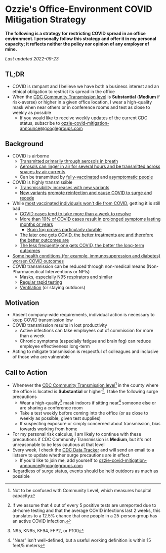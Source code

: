 # Ozzie's Office-Environment COVID Mitigation Strategy

**The following is a strategy for restricting COVID spread in an office environment. I personally follow this strategy and offer it in my personal capacity; it reflects neither the policy nor opinion of any employer of mine.**

*Last updated 2022-09-23*

## TL;DR
* COVID is rampant and I believe we have both a business interest and an ethical obligation to restrict its spread in the office
* When the [CDC Community Transmission level](https://covid.cdc.gov/covid-data-tracker/#county-view?list_select_state=all_states&list_select_county=all_counties&data-type=Risk&null=Risk) is **Substantial** (**Medium** if risk-averse) or higher in a given office location, I wear a high-quality mask when near others or in conference rooms and test as close to weekly as possible
  * If you would like to receive weekly updates of the current CDC status, subscribe to [ozzie-covid-mitigation-announce@googlegroups.com](https://groups.google.com/u/1/g/ozzie-covid-mitigation-announce)

## Background

* COVID is airborne
  * [Transmitted primarily through aerosols in breath](https://www.ncbi.nlm.nih.gov/pmc/articles/PMC8721651/)
  * [Aerosols can linger in air for several hours and be transmitted across spaces by air currents](https://www.ncbi.nlm.nih.gov/pmc/articles/PMC7954773/)
  * Can be transmitted by [fully-vaccinated](https://www.ncbi.nlm.nih.gov/pmc/articles/PMC8554486/) and [asymptomatic people](https://jammi.utpjournals.press/doi/10.3138/jammi-2020-0030)
* COVID is highly transmissible
  * [Transmissibility increases with new variants](https://erictopol.substack.com/p/the-pandemic-and-the-boiling-frog)
  * [New variants promote reinfection and cause COVID to surge and recede](https://erictopol.substack.com/p/its-the-virus-stupid)
* While [most vaccinated individuals won't die from COVID](https://www.cdc.gov/mmwr/volumes/71/wr/mm7129e1.htm?s_cid=mm7129e1_w), getting it is still bad
  * [COVID cases tend to take more than a week to resolve](https://www.hopkinsmedicine.org/health/conditions-and-diseases/coronavirus/diagnosed-with-covid-19-what-to-expect#:~:text=How%20long%20do%20COVID%20symptoms,%2C%20kidneys%2C%20lungs%20and%20brain.)
  * [More than 10% of COVID cases result in prolonged symptoms lasting months or years](https://www.cdc.gov/mmwr/volumes/71/wr/mm7121e1.htm?s_cid=mm7121e1_w)
    * [Brain fog proves particularly durable](https://www.statnews.com/2022/08/17/risk-of-brain-fog-and-other-conditions-persists-up-to-two-years-after-covid-infection/)
  * [The later one gets COVID, the better treatments are and therefore the better outcomes are](https://www.sfchronicle.com/bayarea/article/avoid-covid-infection-17111911.php)
  * [The less frequently one gets COVID, the better the long-term outcomes](https://erictopol.substack.com/p/a-reinfection-red-flag)
* [Some health conditions (for example, immunosuppression and diabetes) worsen COVID outcomes](https://www.cdc.gov/coronavirus/2019-ncov/need-extra-precautions/people-with-medical-conditions.html)
* COVID transmission can be reduced through non-medical means (Non-Pharmaceutical Interventions or NPIs)
  * [Masks](https://www.cdc.gov/mmwr/volumes/71/wr/mm7106e1.htm), [especially N95 respirators and similar](https://www.ncbi.nlm.nih.gov/pmc/articles/PMC8084286/)
  * [Regular rapid testing](https://www.science.org/doi/10.1126/sciadv.abd5393)
  * [Ventilation](https://www.ncbi.nlm.nih.gov/pmc/articles/PMC7255254/) (or staying outdoors)

## Motivation
* Absent company-wide requirements, individual action is necessary to keep COVID transmission low
* COVID transmission results in lost productivity
  * Active infections can take employees out of commission for more than a week
  * Chronic symptoms (especially fatigue and brain fog) can reduce employee effectiveness long-term
* Acting to mitigate transmission is respectful of colleagues and inclusive of those who are vulnerable

## Call to Action
* Whenever the [CDC Community Transmission level](https://covid.cdc.gov/covid-data-tracker/#county-view?list_select_state=all_states&list_select_county=all_counties&data-type=Risk&null=Risk)[^4] in the county where the office is located is **Substantial** or higher[^1], I take the following surge precautions
  * Wear a high-quality[^2] mask indoors if sitting near[^3] someone else or are sharing a conference room
  * Take a test weekly before coming into the office (or as close to weekly as possible, given test supplies)
  * If suspecting exposure or simply concerned about transmission, bias towards working from home
* For my personal risk calculus, I am likely to continue with these precautions if CDC Community Transmission is **Medium**, but it's not unreasonable to be less cautious at that level
* Every week, I check the [CDC Data Tracker](https://covid.cdc.gov/covid-data-tracker/#county-view?list_select_state=all_states&list_select_county=all_counties&data-type=Risk&null=Risk) and will send an email to a listserv to update whether surge precautions are in effect
  * If you'd like to join me, add yourself to [ozzie-covid-mitigation-announce@googlegroups.com](https://groups.google.com/u/1/g/ozzie-covid-mitigation-announce)
* Regardless of surge status, events should be held outdoors as much as possible

[^1]: If we assume that 4 out of every 5 positive tests are unreported due to at-home testing and that the average COVID infections last 2 weeks, this translates to a 12.5% chance that one people in a 25-person group has an active COVID infection.
[^2]: N95, KN95, KF94, FFP2, or P100
[^3]: "Near" isn't well-defined, but a useful working definition is within 15 feet/5 meters
[^4]: Not to be confused with Community Level, which measures hospital capacity
